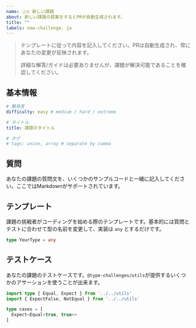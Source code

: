 ```yaml
---
name: 🇯🇵 新しい課題
about: 新しい課題の提案をするとPRが自動生成されます。
title: ""
labels: new-challenge, ja
---
```


> テンプレートに従って内容を記入してください。PRは自動生成され、常にあなたの変更が反映されます。
>
> 詳細な解答/ガイドは必要ありませんが、課題が解決可能であることを確認してください。

## 基本情報

```yaml
# 難易度
difficulty: easy # medium / hard / extreme

# タイトル
title: 課題のタイトル

# タグ
# tags: union, array # separate by comma
```

## 質問

<!--question-start-->

あなたの課題の質問文を、いくつかのサンプルコードと一緒に記入してください。ここではMarkdownがサポートされています。

<!--question-end-->

## テンプレート

課題の挑戦者がコーディングを始める際のテンプレートです。基本的には質問とテストに合わせて型の名前を変更して、実装は `any` とするだけです。

```ts
type YourType = any
```

## テストケース

あなたの課題のテストケースです。`@type-challenges/utils`が提供するいくつかのアサーションを使うことが出来ます。

```ts
import type { Equal, Expect } from '../../utils'
import { ExpectFalse, NotEqual } from '../../utils'

type cases = [
  Expect<Equal<true, true>>
]
```
